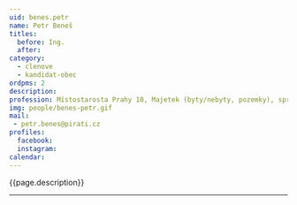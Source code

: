 ```yaml
---
uid: benes.petr
name: Petr Beneš
titles:
  before: Ing.
  after:
category:
  - clenove
  - kandidat-obec
ordpms: 2
description: 
profession: Místostarosta Prahy 10, Majetek (byty/nebyty, pozemky), správní firmy, IT
img: people/benes-petr.gif
mail:
 - petr.benes@pirati.cz
profiles:
  facebook: 
  instagram: 
calendar: 
---
```


{{page.description}}



---
